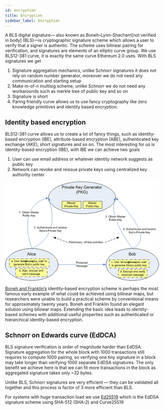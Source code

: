 ```yaml
---
id: encryption
title: Encryption
sidebar_label: Encryption
---
```

A BLS digital signature— also known as Boneh–Lynn–Shacham[not verified in body] (BLS)—is cryptographic signature scheme which allows a user to verify that a signer is authentic.
The scheme uses bilinear pairing for verification, and signatures are elements of an elliptic curve group. We use BLS12-381 curve, it is exactly the same curve Ethereum 2.0 uses.
With BLS signatures we get
1. Signature aggregation mechanics, unlike Schnorr signatures it does not rely on random number generator, moreover we do not need any communication and starting setup
2. Make m-of-n multisig scheme, unlike Schnorr we do not need any workarounds such as merkle tree of public key and so on
3. Signature is short
4. Paring friendly curve allows us to use fancy cryptography like zero knowledge primitives and identity based encryption.

## Identity based encryption 
BLS12-381 curve allows us to create a lot of fancy things, such as identity-based encryption (IBE), attribute-based encryption (ABE), authenticated key exchange (AKE), short signatures and so on. 
The most interesting for us is identity-based encryption (IBE), with IBE we can achieve two goals
1. User can use email address or whatever identity network suggests as public key
2. Network can revoke and reissue private keys using centralized key authority center

![alt-text](assets/ibe.png)

[Boneh and Franklin’s](https://crypto.stanford.edu/~dabo/papers/bfibe.pdf) identity-based encryption scheme is perhaps the most famous
early example of what could be achieved using bilinear maps, but researchers were unable
to build a practical scheme by conventional means for approximately twenty years. Boneh
and Franklin found an elegant solution using bilinear maps. Extending the basic idea
leads to identity-based schemes with additional useful properties such as authenticated
or hierarchical identity-based encryption. 

## Schnorr on Edwards curve (EdDCA)
BLS signature verification is order of magnitude harder than EdDSA. Signature aggregation for the whole block with 1000 transactions still requires to compute 1000 pairing, so verifying one tiny signature in a block may take longer than verifying 1000 separate EdDSA signatures. 
The only benefit we achieve here is that we can fit more transactions in the block as aggregated signature takes only ~32 bytes.

Unlike BLS, Schnorr signatures are very efficient — they can be validated all together and this process is factor of 3 more efficient than BLS. 

For systems with huge transaction load we use [Ed25519](https://ed25519.cr.yp.to/) which is the EdDSA signature scheme using SHA-512 (SHA-2) and Curve25519
                                              

